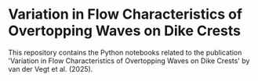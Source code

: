 # Variation in Flow Characteristics of Overtopping Waves on Dike Crests
This repository contains the Python notebooks related to the publication 'Variation in Flow Characteristics of Overtopping Waves on Dike Crests' by van der Vegt et al. (2025).
